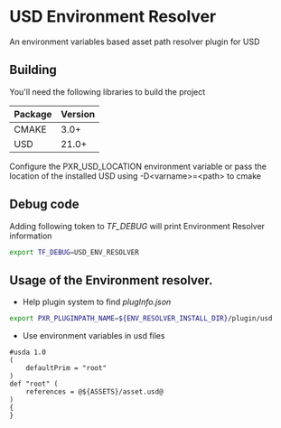 # USD Environment Resolver

An environment variables based asset path resolver plugin for USD



## Building

You'll need the following libraries to build the project

| Package           | Version        |
| ----------------- | -------------- |
| CMAKE             | 3.0+           |
| USD               | 21.0+          |

Configure the PXR\_USD\_LOCATION environment variable or pass the location of the installed USD using -D\<varname\>=\<path\> to cmake



## Debug code

Adding following token to *TF_DEBUG* will print Environment Resolver information

```bash
export TF_DEBUG=USD_ENV_RESOLVER
```



## Usage of the Environment resolver.

* Help plugin system to find _plugInfo.json_

```bash
export PXR_PLUGINPATH_NAME=${ENV_RESOLVER_INSTALL_DIR}/plugin/usd
```


* Use environment variables in usd files

```
#usda 1.0
(
    defaultPrim = "root"
)
def "root" (
    references = @${ASSETS}/asset.usd@
)
{
}
```